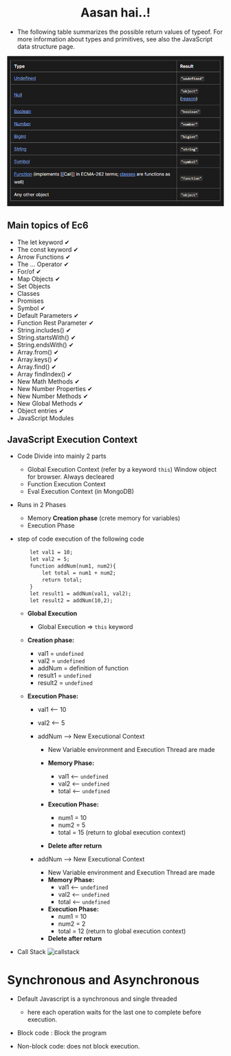 <h1 align="center">Aasan hai..!</h1>

* The following table summarizes the possible return values of typeof. For more information about types and primitives, see also the JavaScript data structure page.
<img src = "01_basics\result of diff types of datatypes.png">

## Main topics of Ec6

* The let keyword   &#x2714;
* The const keyword &#x2714;
* Arrow Functions &#x2714;
* The ... Operator &#x2714;
* For/of &#x2714;
* Map Objects &#x2714;
* Set Objects
* Classes
* Promises
* Symbol &#x2714;
* Default Parameters &#x2714;
* Function Rest Parameter &#x2714;
* String.includes() &#x2714;
* String.startsWith() &#x2714;
* String.endsWith() &#x2714;
* Array.from() &#x2714;
* Array.keys() &#x2714;
* Array.find() &#x2714;
* Array findIndex() &#x2714;
* New Math Methods &#x2714;
* New Number Properties &#x2714;
* New Number Methods &#x2714;
* New Global Methods &#x2714;
* Object entries &#x2714;
* JavaScript Modules

## JavaScript Execution Context

* Code Divide into mainly 2 parts
  * Global Execution Context (refer by a keyword `this`) Window object for browser. Always decleared
  * Function Execution Context
  * Eval Execution Context (in MongoDB)

* Runs in 2 Phases
  * Memory **Creation phase** (crete memory for variables)
  * Execution Phase

* step of code execution of the following code

  ```
      let val1 = 10;
      let val2 = 5;
      function addNum(num1, num2){
          let total = num1 + num2;
          return total;
      }
      let result1 = addNum(val1, val2);
      let result2 = addNum(10,2);
  ```

  * **Global Execution**
    * Global Execution => `this` keyword

  * **Creation phase:**
    * val1 = `undefined`
    * val2 = `undefined`
    * addNum = definition of function
    * result1 = `undefined`
    * result2 = `undefined`

  * **Execution Phase:**
    * val1 <-- 10
    * val2 <-- 5
    * addNum --> New Executional Context
      * New Variable environment and Execution Thread are made

      * **Memory Phase:**
        * val1 <-- `undefined`
        * val2 <-- `undefined`
        * total <-- `undefined`
      * **Execution Phase:**
        * num1 = 10
        * num2 = 5
        * total = 15 (return to global execution context)
      * **Delete after return**

    * addNum --> New Executional Context
      * New Variable environment and Execution Thread are made
      * **Memory Phase:**
        * val1 <-- `undefined`
        * val2 <-- `undefined`
        * total <-- `undefined`
      * **Execution Phase:**
        * num1 = 10
        * num2 = 2
        * total = 12 (return to global execution context)
      * **Delete after return**

* Call Stack
    ![callstack](https://miro.medium.com/v2/resize:fit:1400/1*rJ2sh-q1deQGGGVG5gYyIQ.png)

# Synchronous and Asynchronous

* Default Javascript is a synchronous and single threaded
  * here each operation waits for the last one to complete before execution.

* Block code : Block the program
* Non-block code: does not block execution.
